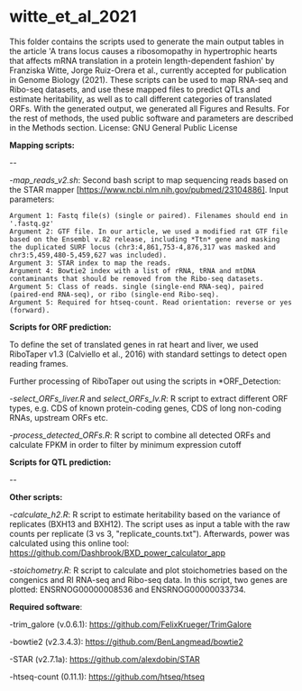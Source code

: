 # witte_et_al_2021
This folder contains the scripts used to generate the main output tables in the article 'A trans locus causes a ribosomopathy in hypertrophic hearts that affects mRNA translation in a protein length-dependent fashion' by Franziska Witte, Jorge Ruiz-Orera et al., currently accepted for publication in Genome Biology (2021). These scripts can be used to map RNA-seq and Ribo-seq datasets, and use these mapped files to predict QTLs and estimate heritability, as well as to call different categories of translated ORFs. With the generated output, we generated all Figures and Results. For the rest of methods, the used public software and parameters are described in the Methods section. License: GNU General Public License


**Mapping scripts:**

--


-*map_reads_v2.sh*: Second bash script to map sequencing reads based on the STAR mapper [https://www.ncbi.nlm.nih.gov/pubmed/23104886]. Input parameters:
```
Argument 1: Fastq file(s) (single or paired). Filenames should end in '.fastq.gz'
Argument 2: GTF file. In our article, we used a modified rat GTF file based on the Ensembl v.82 release, including *Ttn* gene and masking the duplicated SURF locus (chr3:4,861,753-4,876,317 was masked and chr3:5,459,480-5,459,627 was included).
Argument 3: STAR index to map the reads.
Argument 4: Bowtie2 index with a list of rRNA, tRNA and mtDNA contaminants that should be removed from the Ribo-seq datasets.
Argument 5: Class of reads. single (single-end RNA-seq), paired (paired-end RNA-seq), or ribo (single-end Ribo-seq).
Argument 5: Required for htseq-count. Read orientation: reverse or yes (forward).
```


**Scripts for ORF prediction:**

To define the set of translated genes in rat heart and liver, we used RiboTaper v1.3 (Calviello et al., 2016) with standard settings  to  detect  open  reading  frames.

Further processing of RiboTaper out using the scripts in *ORF_Detection:

-*select_ORFs_liver.R* and *select_ORFs_lv.R*: R script to extract different ORF types, e.g. CDS of known protein-coding genes, CDS of long non-coding RNAs, upstream ORFs etc. 

-*process_detected_ORFs.R*: R script to combine all detected ORFs and calculate FPKM in order to filter by minimum expression cutoff

**Scripts for QTL prediction:**

--

**Other scripts:**

-*calculate_h2.R*: R script to estimate heritability based on the variance of replicates (BXH13 and BXH12). The script uses as input a table with the raw counts per replicate (3 vs 3, "replicate_counts.txt"). Afterwards, power was calculated using this online tool: https://github.com/Dashbrook/BXD_power_calculator_app

-*stoichometry.R*: R script to calculate and plot stoichometries based on the congenics and RI RNA-seq and Ribo-seq data. In this script, two genes are plotted: ENSRNOG00000008536 and ENSRNOG00000033734.



**Required software**: 

-trim_galore (v.0.6.1): https://github.com/FelixKrueger/TrimGalore

-bowtie2 (v2.3.4.3): https://github.com/BenLangmead/bowtie2

-STAR (v2.7.1a): https://github.com/alexdobin/STAR

-htseq-count (0.11.1): https://github.com/htseq/htseq
